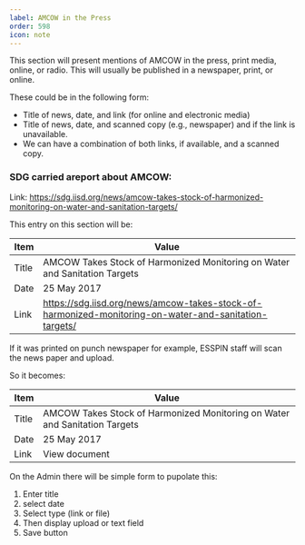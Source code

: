 ```yaml
---
label: AMCOW in the Press
order: 598
icon: note
---
```


This section will present mentions of AMCOW in the press, print media, online, or radio. This will usually be published in a newspaper, print, or online.

These could be in the following form:
- Title of news, date, and link (for online and electronic media)
- Title of news, date, and scanned copy (e.g., newspaper) and if the link is unavailable.
- We can have a combination of both links, if available, and a scanned copy.


### SDG carried areport about AMCOW: 

Link: https://sdg.iisd.org/news/amcow-takes-stock-of-harmonized-monitoring-on-water-and-sanitation-targets/

This entry on this section will be:

Item | Value
--- | ---
Title | AMCOW Takes Stock of Harmonized Monitoring on Water and Sanitation Targets
Date | 25 May 2017 
Link | https://sdg.iisd.org/news/amcow-takes-stock-of-harmonized-monitoring-on-water-and-sanitation-targets/


If it was printed on punch newspaper for example, ESSPIN staff will scan the news paper and upload.

So it becomes:

Item | Value
--- | ---
Title | AMCOW Takes Stock of Harmonized Monitoring on Water and Sanitation Targets
Date | 25 May 2017 
Link | View document


On the Admin there will be  simple form to pupolate this:

1. Enter title
2. select date
3. Select type (link or file) 
4. Then display upload or text field
5. Save button
